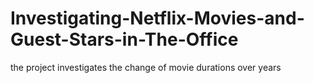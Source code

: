 # Investigating-Netflix-Movies-and-Guest-Stars-in-The-Office
the project investigates the change of movie durations over years
